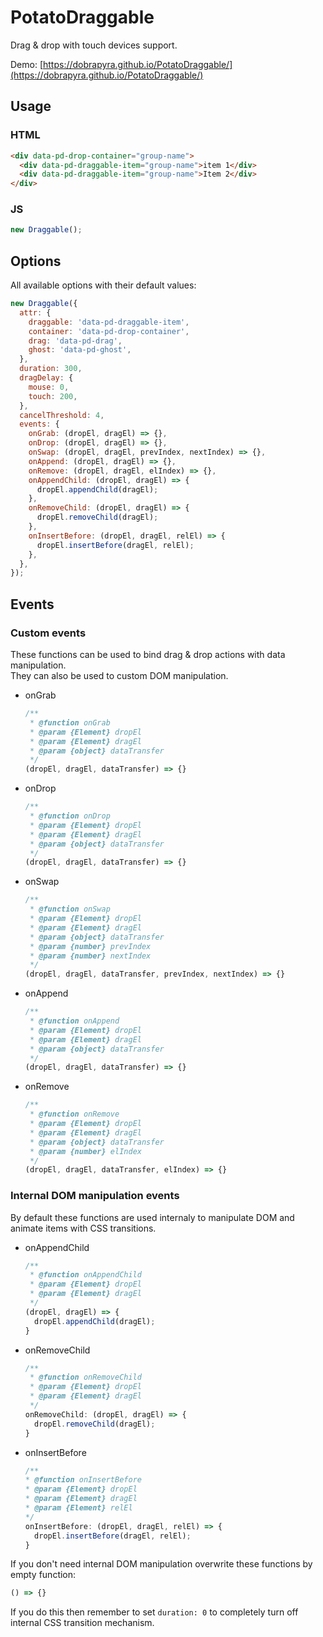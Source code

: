 # PotatoDraggable
Drag & drop with touch devices support.

Demo: [https://dobrapyra.github.io/PotatoDraggable/](https://dobrapyra.github.io/PotatoDraggable/)

## Usage

### HTML

```html
<div data-pd-drop-container="group-name">
  <div data-pd-draggable-item="group-name">item 1</div>
  <div data-pd-draggable-item="group-name">Item 2</div>
</div>
```

### JS

```js
new Draggable();
```
  
## Options

All available options with their default values:

```js
new Draggable({
  attr: {
    draggable: 'data-pd-draggable-item',
    container: 'data-pd-drop-container',
    drag: 'data-pd-drag',
    ghost: 'data-pd-ghost',
  },
  duration: 300,
  dragDelay: {
    mouse: 0,
    touch: 200,
  },
  cancelThreshold: 4,
  events: {
    onGrab: (dropEl, dragEl) => {},
    onDrop: (dropEl, dragEl) => {},
    onSwap: (dropEl, dragEl, prevIndex, nextIndex) => {},
    onAppend: (dropEl, dragEl) => {},
    onRemove: (dropEl, dragEl, elIndex) => {},
    onAppendChild: (dropEl, dragEl) => {
      dropEl.appendChild(dragEl);
    },
    onRemoveChild: (dropEl, dragEl) => {
      dropEl.removeChild(dragEl);
    },
    onInsertBefore: (dropEl, dragEl, relEl) => {
      dropEl.insertBefore(dragEl, relEl);
    },
  },
});
```

## Events

### Custom events

These functions can be used to bind drag & drop actions with data manipulation.  
They can also be used to custom DOM manipulation.  

* onGrab
  ```js
  /**
   * @function onGrab
   * @param {Element} dropEl
   * @param {Element} dragEl
   * @param {object} dataTransfer
   */
  (dropEl, dragEl, dataTransfer) => {}
  ```

* onDrop
  ```js
  /**
   * @function onDrop
   * @param {Element} dropEl
   * @param {Element} dragEl
   * @param {object} dataTransfer
   */
  (dropEl, dragEl, dataTransfer) => {}
  ```

* onSwap
  ```js
  /**
   * @function onSwap
   * @param {Element} dropEl
   * @param {Element} dragEl
   * @param {object} dataTransfer
   * @param {number} prevIndex
   * @param {number} nextIndex
   */
  (dropEl, dragEl, dataTransfer, prevIndex, nextIndex) => {}
  ```

* onAppend
  ```js
  /**
   * @function onAppend
   * @param {Element} dropEl
   * @param {Element} dragEl
   * @param {object} dataTransfer
   */
  (dropEl, dragEl, dataTransfer) => {}
  ```

* onRemove
  ```js
  /**
   * @function onRemove
   * @param {Element} dropEl
   * @param {Element} dragEl
   * @param {object} dataTransfer
   * @param {number} elIndex
   */
  (dropEl, dragEl, dataTransfer, elIndex) => {}
  ```

### Internal DOM manipulation events

By default these functions are used internaly to manipulate DOM and animate items with CSS transitions.  

* onAppendChild
  ```js
  /**
   * @function onAppendChild
   * @param {Element} dropEl
   * @param {Element} dragEl
   */
  (dropEl, dragEl) => {
    dropEl.appendChild(dragEl);
  }
  ```

* onRemoveChild
  ```js
  /**
   * @function onRemoveChild
   * @param {Element} dropEl
   * @param {Element} dragEl
   */
  onRemoveChild: (dropEl, dragEl) => {
    dropEl.removeChild(dragEl);
  }
  ```

* onInsertBefore
  ```js
  /**
  * @function onInsertBefore
  * @param {Element} dropEl
  * @param {Element} dragEl
  * @param {Element} relEl
  */
  onInsertBefore: (dropEl, dragEl, relEl) => {
    dropEl.insertBefore(dragEl, relEl);
  }
  ```

If you don't need internal DOM manipulation overwrite these functions by empty function:  
```js
() => {}
```
If you do this then remember to set `duration: 0` to completely turn off internal CSS transition mechanism.  